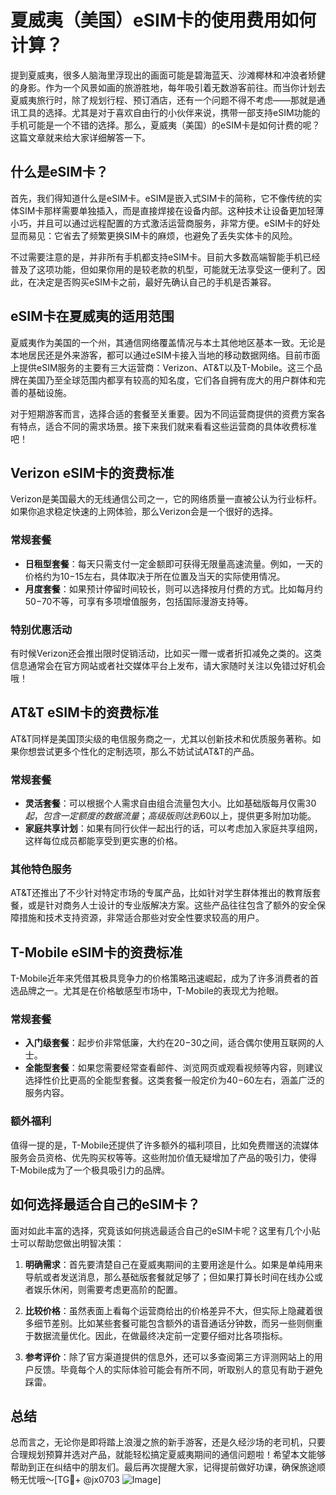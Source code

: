 # 夏威夷（美国）eSIM卡的使用费用如何计算？

提到夏威夷，很多人脑海里浮现出的画面可能是碧海蓝天、沙滩椰林和冲浪者矫健的身影。作为一个风景如画的旅游胜地，每年吸引着无数游客前往。而当你计划去夏威夷旅行时，除了规划行程、预订酒店，还有一个问题不得不考虑——那就是通讯工具的选择。尤其是对于喜欢自由行的小伙伴来说，携带一部支持eSIM功能的手机可能是一个不错的选择。那么，夏威夷（美国）的eSIM卡是如何计费的呢？这篇文章就来给大家详细解答一下。

## 什么是eSIM卡？

首先，我们得知道什么是eSIM卡。eSIM是嵌入式SIM卡的简称，它不像传统的实体SIM卡那样需要单独插入，而是直接焊接在设备内部。这种技术让设备更加轻薄小巧，并且可以通过远程配置的方式激活运营商服务，非常方便。eSIM卡的好处显而易见：它省去了频繁更换SIM卡的麻烦，也避免了丢失实体卡的风险。

不过需要注意的是，并非所有手机都支持eSIM卡。目前大多数高端智能手机已经普及了这项功能，但如果你用的是较老款的机型，可能就无法享受这一便利了。因此，在决定是否购买eSIM卡之前，最好先确认自己的手机是否兼容。

## eSIM卡在夏威夷的适用范围

夏威夷作为美国的一个州，其通信网络覆盖情况与本土其他地区基本一致。无论是本地居民还是外来游客，都可以通过eSIM卡接入当地的移动数据网络。目前市面上提供eSIM服务的主要有三大运营商：Verizon、AT&T以及T-Mobile。这三个品牌在美国乃至全球范围内都享有较高的知名度，它们各自拥有庞大的用户群体和完善的基础设施。

对于短期游客而言，选择合适的套餐至关重要。因为不同运营商提供的资费方案各有特点，适合不同的需求场景。接下来我们就来看看这些运营商的具体收费标准吧！

## Verizon eSIM卡的资费标准

Verizon是美国最大的无线通信公司之一，它的网络质量一直被公认为行业标杆。如果你追求稳定快速的上网体验，那么Verizon会是一个很好的选择。

### 常规套餐
- **日租型套餐**：每天只需支付一定金额即可获得无限量高速流量。例如，一天的价格约为$10-$15左右，具体取决于所在位置及当天的实际使用情况。
- **月度套餐**：如果预计停留时间较长，则可以选择按月付费的方式。比如每月约$50-$70不等，可享有多项增值服务，包括国际漫游支持等。

### 特别优惠活动
有时候Verizon还会推出限时促销活动，比如买一赠一或者折扣减免之类的。这类信息通常会在官方网站或者社交媒体平台上发布，请大家随时关注以免错过好机会哦！

## AT&T eSIM卡的资费标准

AT&T同样是美国顶尖级的电信服务商之一，尤其以创新技术和优质服务著称。如果你想尝试更多个性化的定制选项，那么不妨试试AT&T的产品。

### 常规套餐
- **灵活套餐**：可以根据个人需求自由组合流量包大小。比如基础版每月仅需$30起，包含一定额度的数据流量；高级版则达到$60以上，提供更多附加功能。
- **家庭共享计划**：如果有同行伙伴一起出行的话，可以考虑加入家庭共享组网，这样每位成员都能享受到更实惠的价格。

### 其他特色服务
AT&T还推出了不少针对特定市场的专属产品，比如针对学生群体推出的教育版套餐，或是针对商务人士设计的专业版解决方案。这些产品往往包含了额外的安全保障措施和技术支持资源，非常适合那些对安全性要求较高的用户。

## T-Mobile eSIM卡的资费标准

T-Mobile近年来凭借其极具竞争力的价格策略迅速崛起，成为了许多消费者的首选品牌之一。尤其是在价格敏感型市场中，T-Mobile的表现尤为抢眼。

### 常规套餐
- **入门级套餐**：起步价非常低廉，大约在$20-$30之间，适合偶尔使用互联网的人士。
- **全能型套餐**：如果您需要经常查看邮件、浏览网页或观看视频等内容，则建议选择性价比更高的全能型套餐。这类套餐一般定价为$40-$60左右，涵盖广泛的服务内容。

### 额外福利
值得一提的是，T-Mobile还提供了许多额外的福利项目，比如免费赠送的流媒体服务会员资格、优先购买权等等。这些附加价值无疑增加了产品的吸引力，使得T-Mobile成为了一个极具吸引力的品牌。

## 如何选择最适合自己的eSIM卡？

面对如此丰富的选择，究竟该如何挑选最适合自己的eSIM卡呢？这里有几个小贴士可以帮助您做出明智决策：

1. **明确需求**：首先要清楚自己在夏威夷期间的主要用途是什么。如果是单纯用来导航或者发送消息，那么基础版套餐就足够了；但如果打算长时间在线办公或者娱乐休闲，则需要考虑更高阶的配置。
   
2. **比较价格**：虽然表面上看每个运营商给出的价格差异不大，但实际上隐藏着很多细节差别。比如某些套餐可能包含额外的语音通话分钟数，而另一些则侧重于数据流量优化。因此，在做最终决定前一定要仔细对比各项指标。

3. **参考评价**：除了官方渠道提供的信息外，还可以多查阅第三方评测网站上的用户反馈。毕竟每个人的实际体验可能会有所不同，听取别人的意见有助于避免踩雷。

## 总结

总而言之，无论你是即将踏上浪漫之旅的新手游客，还是久经沙场的老司机，只要合理规划预算并选对产品，就能轻松搞定夏威夷期间的通信问题啦！希望本文能够帮助到正在纠结中的朋友们。最后再次提醒大家，记得提前做好功课，确保旅途顺畅无忧哦～[TG💪+ @jx0703 ![Image](https://github.com/user-attachments/assets/dbca1d08-cadb-493c-b0ec-ad6f7a83f270)]